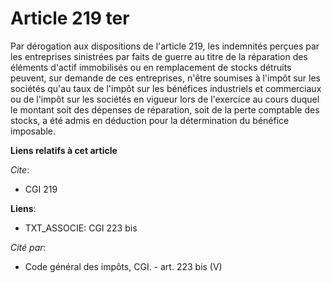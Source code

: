 # Article 219 ter

Par dérogation aux dispositions de l'article 219, les indemnités perçues par les entreprises sinistrées par faits de guerre
au titre de la réparation des éléments d'actif immobilisés ou en remplacement de stocks détruits peuvent, sur demande de ces
entreprises, n'être soumises à l'impôt sur les sociétés qu'au taux de l'impôt sur les bénéfices industriels et commerciaux ou
de l'impôt sur les sociétés en vigueur lors de l'exercice au cours duquel le montant soit des dépenses de réparation, soit de
la perte comptable des stocks, a été admis en déduction pour la détermination du bénéfice imposable.

**Liens relatifs à cet article**

_Cite_:

  - CGI 219

**Liens**:

  - TXT_ASSOCIE: CGI 223 bis

_Cité par_:

  - Code général des impôts, CGI. - art. 223 bis (V)
